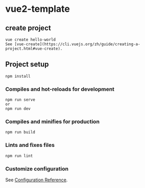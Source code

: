 # vue2-template

## create project
```
vue create hello-world
See [vue-create](https://cli.vuejs.org/zh/guide/creating-a-project.html#vue-create).
```

## Project setup
```
npm install
```

### Compiles and hot-reloads for development
```
npm run serve
or
npm run dev
```

### Compiles and minifies for production
```
npm run build
```

### Lints and fixes files
```
npm run lint
```

### Customize configuration
See [Configuration Reference](https://cli.vuejs.org/config/).
